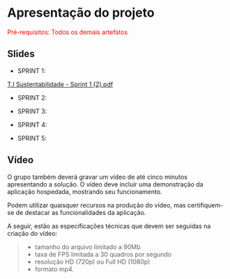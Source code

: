 # Apresentação do projeto

<span style="color:red">Pré-requisitos: Todos os demais artefatos</span>


## Slides


- SPRINT 1:

[T.I Sustentabilidade - Sprint 1 (2).pdf](https://github.com/user-attachments/files/20967023/T.I.Sustentabilidade.-.Sprint.1.2.pdf)

- SPRINT 2:

- SPRINT 3:

- SPRINT 4:

- SPRINT 5:



## Vídeo

O grupo também deverá gravar um vídeo de até cinco minutos apresentando a solução. O vídeo deve incluir uma demonstração da aplicação hospedada, mostrando seu funcionamento.

Podem utilizar quaisquer recursos na produção do vídeo, mas certifiquem-se de destacar as funcionalidades da aplicação.

A seguir, estão as especificações técnicas que devem ser seguidas na criação do vídeo:

> - tamanho do arquivo limitado a 90Mb
> - taxa de FPS limitada a 30 quadros por segundo
> - resolução HD (720p) ou Full HD (1080p)
> - formato mp4.


